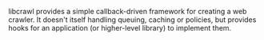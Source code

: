 libcrawl provides a simple callback-driven framework for creating a web
crawler. It doesn't itself handling queuing, caching or policies, but
provides hooks for an application (or higher-level library) to implement
them.

